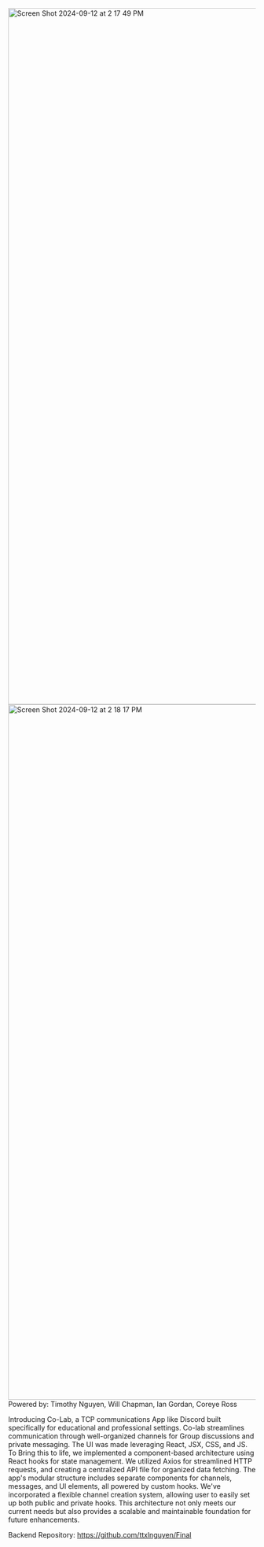 <img width="1416" alt="Screen Shot 2024-09-12 at 2 17 49 PM" src="https://github.com/user-attachments/assets/199cd27f-2fb2-4c46-8176-d80ac4294515">
<img width="1414" alt="Screen Shot 2024-09-12 at 2 18 17 PM" src="https://github.com/user-attachments/assets/52d4ce5f-e60f-4cdc-8067-b22167918348">
Powered by: Timothy Nguyen, Will Chapman, Ian Gordan, Coreye Ross

Introducing Co-Lab, a TCP communications App like Discord built specifically for educational and professional settings. Co-lab streamlines communication through well-organized channels for Group discussions and private messaging. The UI was made leveraging React, JSX, CSS, and JS. To Bring this to life, we implemented a component-based architecture using React hooks for state management. We utilized Axios for streamlined HTTP requests, and creating a centralized API file for organized data fetching. The app's modular structure includes separate components for channels, messages, and UI elements, all powered by custom hooks. We've incorporated a flexible channel creation system, allowing user to easily set up both public and private hooks. This architecture not only meets our current needs but also provides a scalable and maintainable foundation for future enhancements.

Backend Repository: https://github.com/ttxlnguyen/Final
